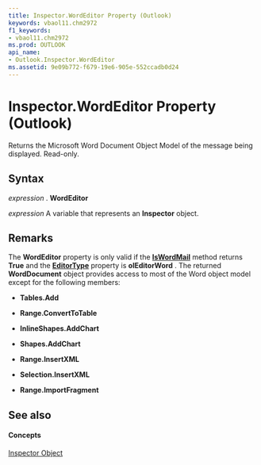 ```yaml
---
title: Inspector.WordEditor Property (Outlook)
keywords: vbaol11.chm2972
f1_keywords:
- vbaol11.chm2972
ms.prod: OUTLOOK
api_name:
- Outlook.Inspector.WordEditor
ms.assetid: 9e09b772-f679-19e6-905e-552ccadb0d24
---
```



# Inspector.WordEditor Property (Outlook)

Returns the Microsoft Word Document Object Model of the message being displayed. Read-only.


## Syntax

 _expression_ . **WordEditor**

 _expression_ A variable that represents an **Inspector** object.


## Remarks

The  **WordEditor** property is only valid if the **[IsWordMail](inspector-iswordmail-method-outlook.md)** method returns **True** and the **[EditorType](inspector-editortype-property-outlook.md)** property is **olEditorWord** . The returned **WordDocument** object provides access to most of the Word object model except for the following members:


-  **Tables.Add**
    
-  **Range.ConvertToTable**
    
-  **InlineShapes.AddChart**
    
-  **Shapes.AddChart**
    
-  **Range.InsertXML**
    
-  **Selection.InsertXML**
    
-  **Range.ImportFragment**
    



## See also


#### Concepts


[Inspector Object](inspector-object-outlook.md)

